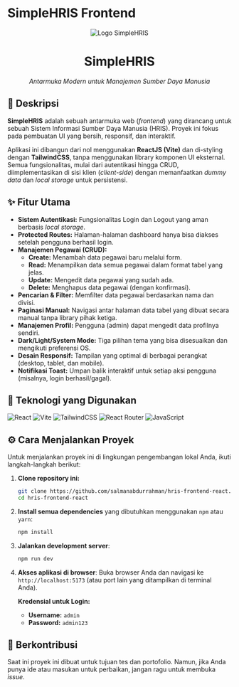 # SimpleHRIS Frontend

<div align="center">
  <img src="/public/assets/icons/favicon.ico" alt="Logo SimpleHRIS" loading="lazy"/>
  <h1 align="center">SimpleHRIS</h1>
  <p align="center"><em>Antarmuka Modern untuk Manajemen Sumber Daya Manusia</em></p>
</div>

## 📝 Deskripsi

**SimpleHRIS** adalah sebuah antarmuka web (_frontend_) yang dirancang untuk sebuah Sistem Informasi Sumber Daya Manusia (HRIS). Proyek ini fokus pada pembuatan UI yang bersih, responsif, dan interaktif.

Aplikasi ini dibangun dari nol menggunakan **ReactJS (Vite)** dan di-styling dengan **TailwindCSS**, tanpa menggunakan library komponen UI eksternal. Semua fungsionalitas, mulai dari autentikasi hingga CRUD, diimplementasikan di sisi klien (_client-side_) dengan memanfaatkan _dummy data_ dan _local storage_ untuk persistensi.

## ✨ Fitur Utama

- **Sistem Autentikasi:** Fungsionalitas Login dan Logout yang aman berbasis _local storage_.
- **Protected Routes:** Halaman-halaman dashboard hanya bisa diakses setelah pengguna berhasil login.
- **Manajemen Pegawai (CRUD):**
  - **Create:** Menambah data pegawai baru melalui form.
  - **Read:** Menampilkan data semua pegawai dalam format tabel yang jelas.
  - **Update:** Mengedit data pegawai yang sudah ada.
  - **Delete:** Menghapus data pegawai (dengan konfirmasi).
- **Pencarian & Filter:** Memfilter data pegawai berdasarkan nama dan divisi.
- **Paginasi Manual:** Navigasi antar halaman data tabel yang dibuat secara manual tanpa library pihak ketiga.
- **Manajemen Profil:** Pengguna (admin) dapat mengedit data profilnya sendiri.
- **Dark/Light/System Mode:** Tiga pilihan tema yang bisa disesuaikan dan mengikuti preferensi OS.
- **Desain Responsif:** Tampilan yang optimal di berbagai perangkat (desktop, tablet, dan mobile).
- **Notifikasi Toast:** Umpan balik interaktif untuk setiap aksi pengguna (misalnya, login berhasil/gagal).

## 🚀 Teknologi yang Digunakan

![React](https://img.shields.io/badge/react-%2320232a.svg?style=for-the-badge&logo=react&logoColor=%2361DAFB)
![Vite](https://img.shields.io/badge/vite-%23646CFF.svg?style=for-the-badge&logo=vite&logoColor=white)
![TailwindCSS](https://img.shields.io/badge/tailwindcss-%2338B2AC.svg?style=for-the-badge&logo=tailwind-css&logoColor=white)
![React Router](https://img.shields.io/badge/React_Router-CA4245?style=for-the-badge&logo=react-router&logoColor=white)
![JavaScript](https://img.shields.io/badge/javascript-%23323330.svg?style=for-the-badge&logo=javascript&logoColor=%23F7DF1E)

## ⚙️ Cara Menjalankan Proyek

Untuk menjalankan proyek ini di lingkungan pengembangan lokal Anda, ikuti langkah-langkah berikut:

1.  **Clone repository ini:**

    ```bash
    git clone https://github.com/salmanabdurrahman/hris-frontend-react.git
    cd hris-frontend-react
    ```

2.  **Install semua dependencies** yang dibutuhkan menggunakan `npm` atau `yarn`:

    ```bash
    npm install
    ```

3.  **Jalankan development server**:

    ```bash
    npm run dev
    ```

4.  **Akses aplikasi di browser**:
    Buka browser Anda dan navigasi ke `http://localhost:5173` (atau port lain yang ditampilkan di terminal Anda).

    **Kredensial untuk Login:**
    - **Username:** `admin`
    - **Password:** `admin123`

## 🤝 Berkontribusi

Saat ini proyek ini dibuat untuk tujuan tes dan portofolio. Namun, jika Anda punya ide atau masukan untuk perbaikan, jangan ragu untuk membuka _issue_.
